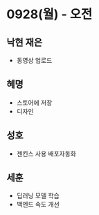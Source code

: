 # 0928(월) - 오전



## 낙현 재은

- 동영상 업로드

## 혜명

- 스토어에 저장
- 디자인

## 성호

- 젠킨스 사용 배포자동화

## 세훈

- 딥러닝 모델 학습
- 백엔드 속도 개선

